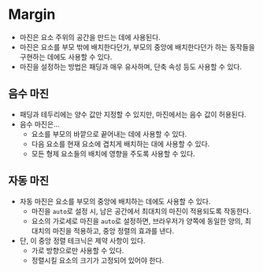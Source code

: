 # Margin

- 마진은 요소 주위의 공간을 만드는 데에 사용된다.
- 마진은 요소를 부모 밖에 배치한다던가, 부모의 중앙에 배치한다던가 하는 동작들을 구현하는 데에도 사용할 수 있다.
- 마진을 설정하는 방법은 패딩과 매우 유사하며, 단축 속성 등도 사용할 수 있다.

## 음수 마진

- 패딩과 테두리에는 양수 값만 지정할 수 있지만, 마진에서는 음수 값이 허용된다.
- 음수 마진은...
  - 요소를 부모의 바깥으로 끝어내는 데에 사용할 수 있다.
  - 다음 요소를 현재 요소에 겹치게 배치하는 대에 사용할 수 있다.
  - 모든 형제 요소들의 배치에 영향을 주도록 사용할 수 있다.

## 자동 마진

- 자동 마진은 요소를 부모의 중앙에 배치하는 데에도 사용할 수 있다.
  - 마진을 `auto`로 설정 시, 남은 공간에서 최대치의 마진이 적용되도록 작동한다.
  - 요소의 가로세로 마진을 `auto`로 설정하면, 브라우저가 양쪽에 동일한 양의, 최대치의 마진을 적용하고, 중앙 정렬의 효과를 낸다.
- 단, 이 중앙 정렬 테크닉은 제약 사항이 있다.
  - 가로 방향으로만 사용할 수 있다.
  - 정렬시킬 요소의 크기가 고정되어 있어야 한다.
